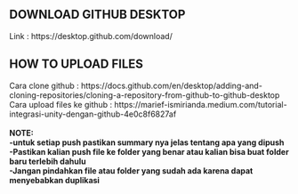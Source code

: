 <h2>DOWNLOAD GITHUB DESKTOP</h2>
Link : https://desktop.github.com/download/

<h2>HOW TO UPLOAD FILES</h2>
Cara clone github : https://docs.github.com/en/desktop/adding-and-cloning-repositories/cloning-a-repository-from-github-to-github-desktop<br>
Cara upload files ke github : https://marief-ismirianda.medium.com/tutorial-integrasi-unity-dengan-github-4e0c8f6827af
<br>
<br>
<b>NOTE:</b><br>
<b>-untuk setiap push pastikan summary nya jelas tentang apa yang dipush</b><br>
<b>-Pastikan kalian push file ke folder yang benar atau kalian bisa buat folder baru terlebih dahulu</b><br>
<b>-Jangan pindahkan file atau folder yang sudah ada karena dapat menyebabkan duplikasi</b><br>
